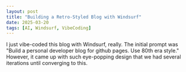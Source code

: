 ```yaml
---
layout: post
title: "Building a Retro-Styled Blog with Windsurf"
date: 2025-03-20
tags: [AI, Windsurf, VibeCoding]
---
```


I just vibe-coded this blog with Windsurf, really. The initial prompt was "Build a personal developer blog for github pages. Use 80th era style." However, it came up with such eye-popping design that we had several iterations until converging to this.

